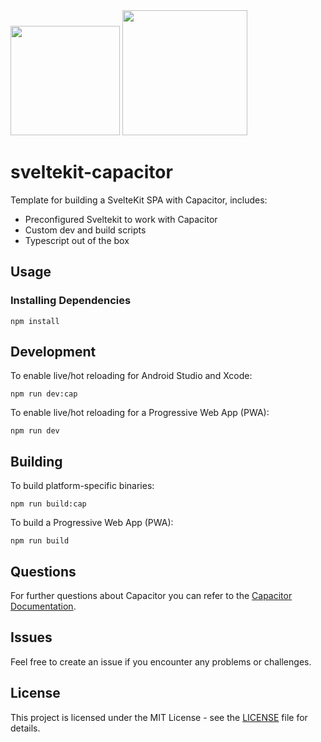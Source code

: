 <img width="175px" src="https://github.com/Hugos68/sveltekit-capacitor/assets/63101006/3b8324ff-f27d-48a3-a74d-f7aabb2f530e" />
<img width="200px" src="https://github.com/Hugos68/sveltekit-capacitor/assets/63101006/e748ecc6-2a2d-4dd5-95c2-4ff4cf8a307b" />

# sveltekit-capacitor

Template for building a SvelteKit SPA with Capacitor, includes:

- Preconfigured Sveltekit to work with Capacitor
- Custom dev and build scripts
- Typescript out of the box

## Usage

### Installing Dependencies

```node
npm install
```

## Development

To enable live/hot reloading for Android Studio and Xcode:

```shell
npm run dev:cap
```

To enable live/hot reloading for a Progressive Web App (PWA):

```shell
npm run dev
```

## Building

To build platform-specific binaries:

```shell
npm run build:cap
```

To build a Progressive Web App (PWA):

```shell
npm run build
```

## Questions

For further questions about Capacitor you can refer to the [Capacitor Documentation](https://capacitorjs.com/docs).

## Issues

Feel free to create an issue if you encounter any problems or challenges.

## License

This project is licensed under the MIT License - see the [LICENSE](LICENSE) file for details.
